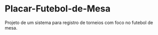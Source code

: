 # Placar-Futebol-de-Mesa
Projeto de um sistema para registro de torneios com foco no futebol de mesa.
